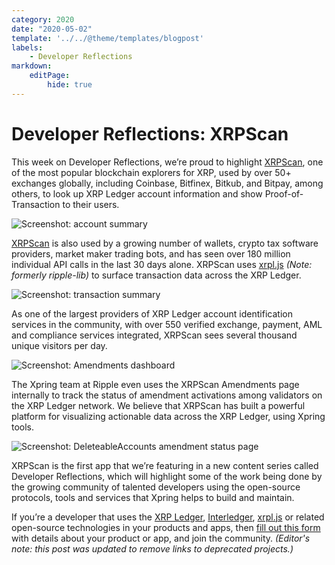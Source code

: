 ```yaml
---
category: 2020
date: "2020-05-02"
template: '../../@theme/templates/blogpost'
labels:
    - Developer Reflections
markdown:
    editPage:
        hide: true
---
```

# Developer Reflections: XRPScan

This week on Developer Reflections, we’re proud to highlight [XRPScan](https://xrpscan.com/), one of the most popular blockchain explorers for XRP, used by over 50+ exchanges globally, including Coinbase, Bitfinex, Bitkub, and Bitpay, among others, to look up XRP Ledger account information and show Proof-of-Transaction to their users.

![Screenshot: account summary](/blog/img/dev-reflections-xrpscan-1.webp)

[XRPScan](https://twitter.com/xrpscan) is also used by a growing number of wallets, crypto tax software providers, market maker trading bots, and has seen over 180 million individual API calls in the last 30 days alone. XRPScan uses [xrpl.js](https://github.com/XRPLF/xrpl.js) _(Note: formerly ripple-lib)_ to surface transaction data across the XRP Ledger.

![Screenshot: transaction summary](/blog/img/dev-reflections-xrpscan-2.webp)

As one of the largest providers of XRP Ledger account identification services in the community, with over 550 verified exchange, payment, AML and compliance services integrated, XRPScan sees several thousand unique visitors per day.

![Screenshot: Amendments dashboard](/blog/img/dev-reflections-xrpscan-3.webp)

The Xpring team at Ripple even uses the XRPScan Amendments page internally to track the status of amendment activations among validators on the XRP Ledger network. We believe that XRPScan has built a powerful platform for visualizing actionable data across the XRP Ledger, using Xpring tools.

![Screenshot: DeleteableAccounts amendment status page](/blog/img/dev-reflections-xrpscan-4.webp)

XRPScan is the first app that we’re featuring in a new content series called Developer Reflections, which will highlight some of the work being done by the growing community of talented developers using the open-source protocols, tools and services that Xpring helps to build and maintain.

If you’re a developer that uses the [XRP Ledger](https://xrpl.org), [Interledger](https://interledger.org/), [xrpl.js](https://github.com/XRPLF/xrpl.js) or related open-source technologies in your products and apps, then [fill out this form](https://docs.google.com/forms/d/e/1FAIpQLSeQAWZFBanNeuYyTFoA2FzHXJzzduoQGSGxgeInzCL_WKJpdQ/viewform?usp=sf_link) with details about your product or app, and join the community. _(Editor's note: this post was updated to remove links to deprecated projects.)_
